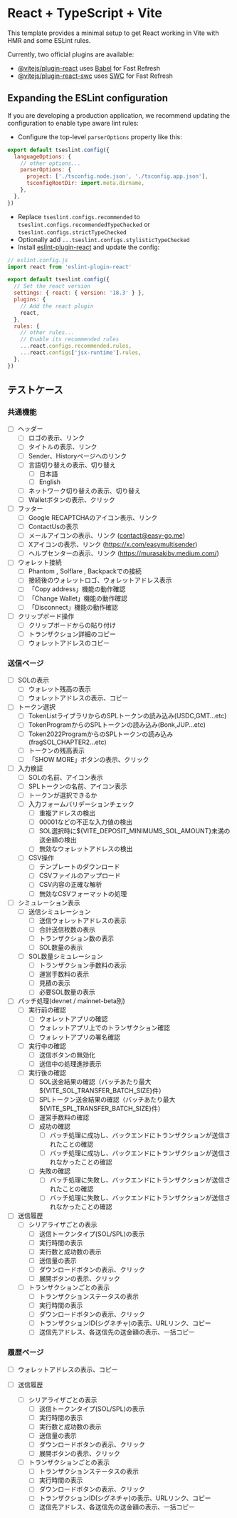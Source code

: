 # React + TypeScript + Vite

This template provides a minimal setup to get React working in Vite with HMR and some ESLint rules.

Currently, two official plugins are available:

- [@vitejs/plugin-react](https://github.com/vitejs/vite-plugin-react/blob/main/packages/plugin-react/README.md) uses [Babel](https://babeljs.io/) for Fast Refresh
- [@vitejs/plugin-react-swc](https://github.com/vitejs/vite-plugin-react-swc) uses [SWC](https://swc.rs/) for Fast Refresh

## Expanding the ESLint configuration

If you are developing a production application, we recommend updating the configuration to enable type aware lint rules:

- Configure the top-level `parserOptions` property like this:

```js
export default tseslint.config({
  languageOptions: {
    // other options...
    parserOptions: {
      project: ['./tsconfig.node.json', './tsconfig.app.json'],
      tsconfigRootDir: import.meta.dirname,
    },
  },
})
```

- Replace `tseslint.configs.recommended` to `tseslint.configs.recommendedTypeChecked` or `tseslint.configs.strictTypeChecked`
- Optionally add `...tseslint.configs.stylisticTypeChecked`
- Install [eslint-plugin-react](https://github.com/jsx-eslint/eslint-plugin-react) and update the config:

```js
// eslint.config.js
import react from 'eslint-plugin-react'

export default tseslint.config({
  // Set the react version
  settings: { react: { version: '18.3' } },
  plugins: {
    // Add the react plugin
    react,
  },
  rules: {
    // other rules...
    // Enable its recommended rules
    ...react.configs.recommended.rules,
    ...react.configs['jsx-runtime'].rules,
  },
})
```

## テストケース

### 共通機能

- [ ] ヘッダー
  - [ ] ロゴの表示、リンク
  - [ ] タイトルの表示、リンク
  - [ ] Sender、Historyページへのリンク
  - [ ] 言語切り替えの表示、切り替え
    - [ ] 日本語
    - [ ] English
  - [ ] ネットワーク切り替えの表示、切り替え
  - [ ] Walletボタンの表示、クリック

- [ ] フッター
  - [ ] Google RECAPTCHAのアイコン表示、リンク
  - [ ] ContactUsの表示
  - [ ] メールアイコンの表示、リンク (contact@easy-go.me)
  - [ ] Xアイコンの表示、リンク (https://x.com/easymultisender)
  - [ ] ヘルプセンターの表示、リンク (https://murasakibv.medium.com/)

- [ ] ウォレット接続
  - [ ] Phantom , Solflare , Backpackでの接続
  - [ ] 接続後のウォレットロゴ、ウォレットアドレス表示
  - [ ] 「Copy address」機能の動作確認
  - [ ] 「Change Wallet」機能の動作確認
  - [ ] 「Disconnect」機能の動作確認

- [ ] クリップボード操作
  - [ ] クリップボードからの貼り付け
  - [ ] トランザクション詳細のコピー
  - [ ] ウォレットアドレスのコピー

### 送信ページ

- [ ] SOLの表示
  - [ ] ウォレット残高の表示
  - [ ] ウォレットアドレスの表示、コピー

- [ ] トークン選択
  - [ ] TokenListライブラリからのSPLトークンの読み込み(USDC,GMT...etc)
  - [ ] TokenProgramからのSPLトークンの読み込み(Bonk,JUP...etc)
  - [ ] Token2022ProgramからのSPLトークンの読み込み(fragSOL,CHAPTER2...etc)
  - [ ] トークンの残高表示
  - [ ] 「SHOW MORE」ボタンの表示、クリック

- [ ] 入力検証
  - [ ] SOLの名前、アイコン表示
  - [ ] SPLトークンの名前、アイコン表示
  - [ ] トークンが選択できるか
  - [ ] 入力フォームバリデーションチェック
    - [ ] 重複アドレスの検出
    - [ ] 00001などの不正な入力値の検出
    - [ ] SOL選択時に${VITE_DEPOSIT_MINIMUMS_SOL_AMOUNT}未満の送金額の検出
    - [ ] 無効なウォレットアドレスの検出
  - [ ] CSV操作
    - [ ] テンプレートのダウンロード
    - [ ] CSVファイルのアップロード
    - [ ] CSV内容の正確な解析
    - [ ] 無効なCSVフォーマットの処理

- [ ] シミュレーション表示
  - [ ] 送信シミュレーション
    - [ ] 送信ウォレットアドレスの表示
    - [ ] 合計送信枚数の表示
    - [ ] トランザクション数の表示
    - [ ] SOL数量の表示
  - [ ] SOL数量シミュレーション
    - [ ] トランザクション手数料の表示
    - [ ] 運営手数料の表示
    - [ ] 見積の表示
    - [ ] 必要SOL数量の表示

- [ ] バッチ処理(devnet / mainnet-beta別)
  - [ ] 実行前の確認
    - [ ] ウォレットアプリの確認
    - [ ] ウォレットアプリ上でのトランザクション確認
    - [ ] ウォレットアプリの署名確認
  - [ ] 実行中の確認
    - [ ] 送信ボタンの無効化
    - [ ] 送信中の処理進捗表示
  - [ ] 実行後の確認
    - [ ] SOL送金結果の確認（バッチあたり最大${VITE_SOL_TRANSFER_BATCH_SIZE}件）
    - [ ] SPLトークン送金結果の確認（バッチあたり最大${VITE_SPL_TRANSFER_BATCH_SIZE}件）
    - [ ] 運営手数料の確認
    - [ ] 成功の確認
      - [ ] バッチ処理に成功し、バックエンドにトランザクションが送信されたことの確認
      - [ ] バッチ処理に成功し、バックエンドにトランザクションが送信されなかったことの確認
    - [ ] 失敗の確認
      - [ ] バッチ処理に失敗し、バックエンドにトランザクションが送信されたことの確認
      - [ ] バッチ処理に失敗し、バックエンドにトランザクションが送信されなかったことの確認

- [ ] 送信履歴
  - [ ] シリアライザごとの表示
    - [ ] 送信トークンタイプ(SOL/SPL)の表示
    - [ ] 実行時間の表示
    - [ ] 実行数と成功数の表示
    - [ ] 送信量の表示
    - [ ] ダウンロードボタンの表示、クリック
    - [ ] 展開ボタンの表示、クリック
  - [ ] トランザクションごとの表示
    - [ ] トランザクションステータスの表示
    - [ ] 実行時間の表示
    - [ ] ダウンロードボタンの表示、クリック
    - [ ] トランザクションID(シグネチャ)の表示、URLリンク、コピー
    - [ ] 送信先アドレス、各送信先の送金額の表示、一括コピー

### 履歴ページ

- [ ] ウォレットアドレスの表示、コピー

- [ ] 送信履歴
  - [ ] シリアライザごとの表示
    - [ ] 送信トークンタイプ(SOL/SPL)の表示
    - [ ] 実行時間の表示
    - [ ] 実行数と成功数の表示
    - [ ] 送信量の表示
    - [ ] ダウンロードボタンの表示、クリック
    - [ ] 展開ボタンの表示、クリック
  - [ ] トランザクションごとの表示
    - [ ] トランザクションステータスの表示
    - [ ] 実行時間の表示
    - [ ] ダウンロードボタンの表示、クリック
    - [ ] トランザクションID(シグネチャ)の表示、URLリンク、コピー
    - [ ] 送信先アドレス、各送信先の送金額の表示、一括コピー
